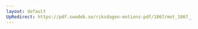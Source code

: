 ```yaml
---
layout: default
UpRedirect: https://pdf.swedeb.se/riksdagen-motions-pdf/1867/mot_1867__fk__00066/mot_1867__fk__00066_002.pdf
---
```

